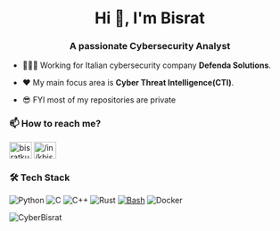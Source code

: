 <h1 align="center">Hi 👋, I'm Bisrat</h1>
<h3 align="center">A passionate Cybersecurity Analyst</h3>

- 🧑🏻‍💻 Working for Italian cybersecurity company **Defenda Solutions**.

- ❤️ My main focus area is **Cyber Threat Intelligence(CTI)**.
  
- 😎 FYI most of my repositories are private
  
### 📫 **How to reach me?** 
<p align="left">
<a href="https://twitter.com/bisratkura" target="blank"><img align="center" src="https://raw.githubusercontent.com/rahuldkjain/github-profile-readme-generator/master/src/images/icons/Social/twitter.svg" alt="bisratkura" height="30" width="40" /></a>
<a href="https://linkedin.com/in/in/kbisrat" target="blank"><img align="center" src="https://raw.githubusercontent.com/rahuldkjain/github-profile-readme-generator/master/src/images/icons/Social/linked-in-alt.svg" alt="/in/kbisrat" height="30" width="40" /></a>
</p>

### :hammer_and_wrench: Tech Stack
![Python](https://img.shields.io/badge/python-3670A0?style=for-the-badge&logo=python&logoColor=ffdd54) ![C](https://img.shields.io/badge/c-%2300599C.svg?style=for-the-badge&logo=c&logoColor=white) ![C++](https://img.shields.io/badge/c++-%2300599C.svg?style=for-the-badge&logo=c%2B%2B&logoColor=white) ![Rust](https://img.shields.io/badge/Rust-000000?style=for-the-badge&logo=rust&logoColor=white) [![Bash](https://img.shields.io/badge/Bash-4EAA25?style=for-the-badge&logo=gnu-bash&logoColor=white)](#) ![Docker](https://img.shields.io/badge/docker-%230db7ed.svg?style=for-the-badge&logo=docker&logoColor=white)

<p><img align="left" src="https://github-readme-stats.vercel.app/api/top-langs?username=CyberBisrat&show_icons=true&locale=en&layout=compact&theme=tokyonight" alt="CyberBisrat" /></p>
